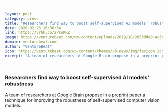 ```yaml
---

layout: post
category: press
title: "Researchers find way to boost self-supervised AI models’ robustness"
date: 2020-02-26 16:36:34
link: https://vrhk.co/2PsoKRZ
image: https://venturebeat.com/wp-content/uploads/2019/10/2053dde0-ac3e-444d-af1b-67b978e397dc-1-e1582734322714.png?w=1200&strip=all
domain: venturebeat.com
author: "VentureBeat"
icon: https://venturebeat.com/wp-content/themes/vb-news/img/favicon.ico
excerpt: "A team of researchers at Google Brain propose in a preprint paper a technique for improving the robustness of self-supervised computer vision models."

---
```


### Researchers find way to boost self-supervised AI models’ robustness

A team of researchers at Google Brain propose in a preprint paper a technique for improving the robustness of self-supervised computer vision models.